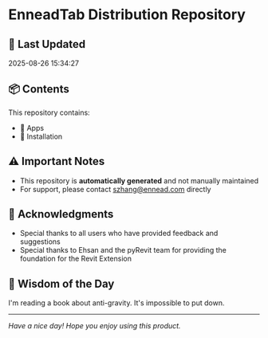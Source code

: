 # EnneadTab Distribution Repository

## 📅 Last Updated
2025-08-26 15:34:27



## 📦 Contents
This repository contains:
- 📂 Apps
- 📂 Installation

## ⚠️ Important Notes
- This repository is **automatically generated** and not manually maintained
- For support, please contact szhang@ennead.com directly

## 🙏 Acknowledgments
- Special thanks to all users who have provided feedback and suggestions
- Special thanks to Ehsan and the pyRevit team for providing the foundation for the Revit Extension

## 💭 Wisdom of the Day
I'm reading a book about anti-gravity. It's impossible to put down.

---
*Have a nice day! Hope you enjoy using this product.*
